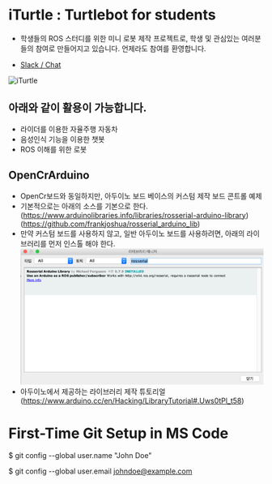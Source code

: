 # iTurtle : Turtlebot for students
- 학생들의 ROS 스터디를 위한 미니 로봇 제작 프로젝트로, 학생 및 관심있는 여러분들의 참여로 만들어지고 있습니다. 언제라도 참여를 환영합니다.

* [Slack / Chat](http://bit.ly/오로카판교슬랙)

![iTurtle](./01_modeling/IMG_5821.jpg)



## 아래와 같이 활용이 가능합니다.
- 라이더를 이용한 자율주행 자동차
- 음성인식 기능을 이용한 챗봇
- ROS 이해를 위한 로봇 


## OpenCrArduino
- OpenCr보드와 동일하지만, 아두이노 보드 베이스의 커스텀 제작 보드 콘트롤 예제
- 기본적으로는 아래의 소스를 기본으로 한다.
(https://www.arduinolibraries.info/libraries/rosserial-arduino-library)
(https://github.com/frankjoshua/rosserial_arduino_lib)
- 만약 커스텀 보드를 사용하지 않고, 일반 아두이노 보드를 사용하려면, 아래의 라이브러리를 먼저 인스톨 해야 한다.
![Ros Serial Lib](./img/libmanagerRosSerial.png)
- 아두이노에서 제공하는 라이브러리 제작 튜토리얼
(https://www.arduino.cc/en/Hacking/LibraryTutorial#.Uws0tPl_t58)




# First-Time Git Setup in MS Code
$ git config --global user.name "John Doe"

$ git config --global user.email johndoe@example.com
